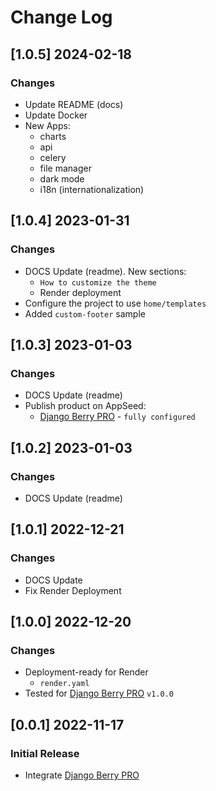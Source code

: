 # Change Log

## [1.0.5] 2024-02-18
### Changes

- Update README (docs)
- Update Docker
- New Apps:
  - charts
  - api
  - celery
  - file manager
  - dark mode 
  - i18n (internationalization) 

## [1.0.4] 2023-01-31
### Changes

- DOCS Update (readme). New sections:
  - `How to customize the theme`
  - Render deployment
- Configure the project to use `home/templates`
- Added `custom-footer` sample

## [1.0.3] 2023-01-03
### Changes

- DOCS Update (readme)
- Publish product on AppSeed:
  - [Django Berry PRO](https://appseed.us/product/berry-dashboard-pro/django/) - `fully configured`
  
## [1.0.2] 2023-01-03
### Changes

- DOCS Update (readme)

## [1.0.1] 2022-12-21
### Changes

- DOCS Update
- Fix Render Deployment

## [1.0.0] 2022-12-20
### Changes

- Deployment-ready for Render
  - `render.yaml` 
- Tested for [Django Berry PRO](https://github.com/app-generator/django-admin-berry-pro)  `v1.0.0`

## [0.0.1] 2022-11-17
### Initial Release

- Integrate [Django Berry PRO](https://github.com/app-generator/django-admin-berry-pro)
